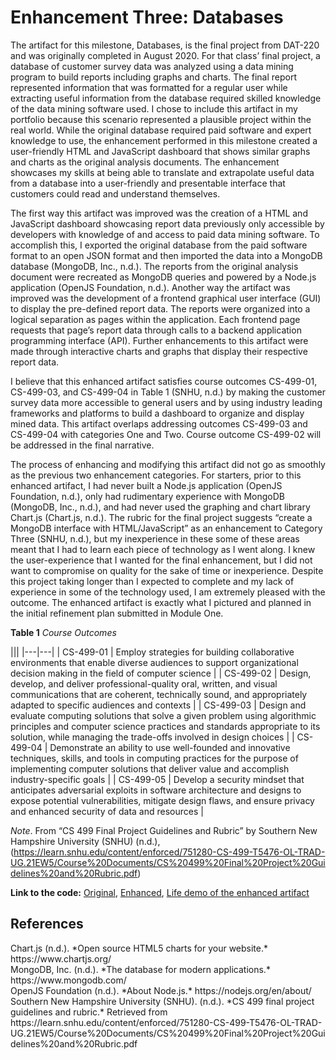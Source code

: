 # Enhancement Three: Databases

The artifact for this milestone, Databases, is the final project from DAT-220 and was originally completed in August 2020.  For that class’ final project, a database of customer survey data was analyzed using a data mining program to build reports including graphs and charts.  The final report represented information that was formatted for a regular user while extracting useful information from the database required skilled knowledge of the data mining software used.  I chose to include this artifact in my portfolio because this scenario represented a plausible project within the real world.  While the original database required paid software and expert knowledge to use, the enhancement performed in this milestone created a user-friendly HTML and JavaScript dashboard that shows similar graphs and charts as the original analysis documents.  The enhancement showcases my skills at being able to translate and extrapolate useful data from a database into a user-friendly and presentable interface that customers could read and understand themselves.

The first way this artifact was improved was the creation of a HTML and JavaScript dashboard showcasing report data previously only accessible by developers with knowledge of and access to paid data mining software.  To accomplish this, I exported the original database from the paid software format to an open JSON format and then imported the data into a MongoDB database (MongoDB, Inc., n.d.).  The reports from the original analysis document were recreated as MongoDB queries and powered by a Node.js application (OpenJS Foundation, n.d.).
Another way the artifact was improved was the development of a frontend graphical user interface (GUI) to display the pre-defined report data.  The reports were organized into a logical separation as pages within the application.  Each frontend page requests that page’s report data through calls to a backend application programming interface (API).  Further enhancements to this artifact were made through interactive charts and graphs that display their respective report data.

I believe that this enhanced artifact satisfies course outcomes CS-499-01, CS-499-03, and CS-499-04 in Table 1 (SNHU, n.d.) by making the customer survey data more accessible to general users and by using industry leading frameworks and platforms to build a dashboard to organize and display mined data.  This artifact overlaps addressing outcomes CS-499-03 and CS-499-04 with categories One and Two.  Course outcome CS-499-02 will be addressed in the final narrative.

The process of enhancing and modifying this artifact did not go as smoothly as the previous two enhancement categories.  For starters, prior to this enhanced artifact, I had never built a Node.js application (OpenJS Foundation, n.d.), only had rudimentary experience with MongoDB (MongoDB, Inc., n.d.), and had never used the graphing and chart library Chart.js (Chart.js, n.d.).  The rubric for the final project suggests “create a MongoDB interface with HTML/JavaScript” as an enhancement to Category Three (SNHU, n.d.), but my inexperience in these some of these areas meant that I had to learn each piece of technology as I went along.  I knew the user-experience that I wanted for the final enhancement, but I did not want to compromise on quality for the sake of time or inexperience.  Despite this project taking longer than I expected to complete and my lack of experience in some of the technology used, I am extremely pleased with the outcome.  The enhanced artifact is exactly what I pictured and planned in the initial refinement plan submitted in Module One.

**Table 1**
*Course Outcomes*
<div class="course-outcomes-table">
|||
|---|---|
| CS-499-01 | Employ strategies for building collaborative environments that enable diverse audiences to support organizational decision making in the field of computer science |
| CS-499-02 | Design, develop, and deliver professional-quality oral, written, and visual communications that are coherent, technically sound, and appropriately adapted to specific audiences and contexts |
| CS-499-03 | Design and evaluate computing solutions that solve a given problem using algorithmic principles and computer science practices and standards appropriate to its solution, while managing the trade-offs involved in design choices |
| CS-499-04 | Demonstrate an ability to use well-founded and innovative techniques, skills, and tools in computing practices for the purpose of implementing computer solutions that deliver value and accomplish industry-specific goals |
| CS-499-05 | Develop a security mindset that anticipates adversarial exploits in software architecture and designs to expose potential vulnerabilities, mitigate design flaws, and ensure privacy and enhanced security of data and resources |
</div>

*Note*. From “CS 499 Final Project Guidelines and Rubric” by Southern New Hampshire University (SNHU) (n.d.), (https://learn.snhu.edu/content/enforced/751280-CS-499-T5476-OL-TRAD-UG.21EW5/Course%20Documents/CS%20499%20Final%20Project%20Guidelines%20and%20Rubric.pdf)

**Link to the code:** [Original](https://github.com/stevenwadejr/snhu-ePortfolio/tree/gh-pages/project-files/databases/original), [Enhanced](https://github.com/stevenwadejr/snhu-ePortfolio/tree/gh-pages/project-files/databases/enhanced), [Life demo of the enhanced artifact](https://cs499.swade.dev/)

## References

<div class="reference">
Chart.js (n.d.). *Open source HTML5 charts for your website.* https://www.chartjs.org/
</div>
<div class="reference">
MongoDB, Inc. (n.d.). *The database for modern applications.* https://www.mongodb.com/
</div>
<div class="reference">
OpenJS Foundation (n.d.). *About Node.js.* https://nodejs.org/en/about/
</div>
<div class="reference">
Southern New Hampshire University (SNHU). (n.d.). *CS 499 final project guidelines and rubric.* Retrieved from https://learn.snhu.edu/content/enforced/751280-CS-499-T5476-OL-TRAD-UG.21EW5/Course%20Documents/CS%20499%20Final%20Project%20Guidelines%20and%20Rubric.pdf
</div>